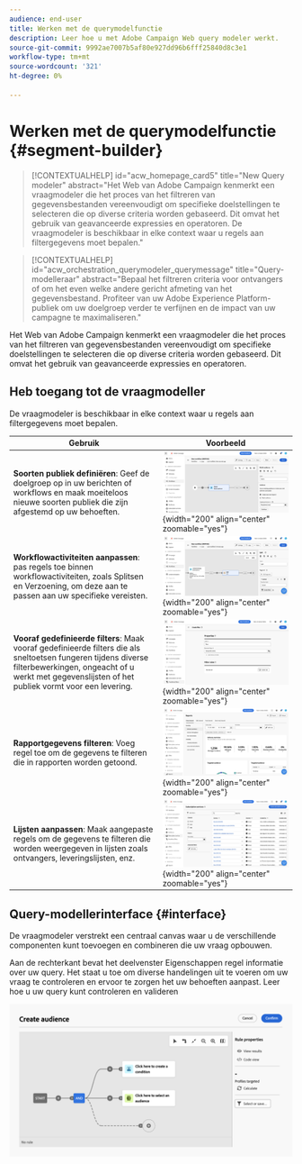 ```yaml
---
audience: end-user
title: Werken met de querymodelfunctie
description: Leer hoe u met Adobe Campaign Web query modeler werkt.
source-git-commit: 9992ae7007b5af80e927dd96b6fff25840d8c3e1
workflow-type: tm+mt
source-wordcount: '321'
ht-degree: 0%

---
```


# Werken met de querymodelfunctie {#segment-builder}


>[!CONTEXTUALHELP]
>id="acw_homepage_card5"
>title="New Query modeler"
>abstract="Het Web van Adobe Campaign kenmerkt een vraagmodeler die het proces van het filtreren van gegevensbestanden vereenvoudigt om specifieke doelstellingen te selecteren die op diverse criteria worden gebaseerd. Dit omvat het gebruik van geavanceerde expressies en operatoren. De vraagmodeler is beschikbaar in elke context waar u regels aan filtergegevens moet bepalen."

>[!CONTEXTUALHELP]
>id="acw_orchestration_querymodeler_querymessage"
>title="Query-modelleraar"
>abstract="Bepaal het filtreren criteria voor ontvangers of om het even welke andere gericht afmeting van het gegevensbestand. Profiteer van uw Adobe Experience Platform-publiek om uw doelgroep verder te verfijnen en de impact van uw campagne te maximaliseren."

Het Web van Adobe Campaign kenmerkt een vraagmodeler die het proces van het filtreren van gegevensbestanden vereenvoudigt om specifieke doelstellingen te selecteren die op diverse criteria worden gebaseerd. Dit omvat het gebruik van geavanceerde expressies en operatoren.

## Heb toegang tot de vraagmodeller

De vraagmodeler is beschikbaar in elke context waar u regels aan filtergegevens moet bepalen.

| Gebruik | Voorbeeld |
|  ---  |  ---  |
| **Soorten publiek definiëren**: Geef de doelgroep op in uw berichten of workflows en maak moeiteloos nieuwe soorten publiek die zijn afgestemd op uw behoeften. | ![](assets/access-audience.png){width="200" align="center" zoomable="yes"} |
| **Workflowactiviteiten aanpassen**: pas regels toe binnen workflowactiviteiten, zoals Splitsen en Verzoening, om deze aan te passen aan uw specifieke vereisten. | ![](assets/access-workflow.png){width="200" align="center" zoomable="yes"} |
| **Vooraf gedefinieerde filters**: Maak vooraf gedefinieerde filters die als sneltoetsen fungeren tijdens diverse filterbewerkingen, ongeacht of u werkt met gegevenslijsten of het publiek vormt voor een levering. | ![](assets/access-predefined-filter.png){width="200" align="center" zoomable="yes"} |
| **Rapportgegevens filteren**: Voeg regel toe om de gegevens te filteren die in rapporten worden getoond. | ![](assets/access-reports.png){width="200" align="center" zoomable="yes"} |
| **Lijsten aanpassen**: Maak aangepaste regels om de gegevens te filteren die worden weergegeven in lijsten zoals ontvangers, leveringslijsten, enz. | ![](assets/access-lists.png){width="200" align="center" zoomable="yes"} |



<!--**Dynamize content**: make your content dynamic by creating conditions that define which content should be displayed to different recipients, ensuring personalized and relevant messaging.

+++Example

![](assets/access-audience.png)

 +++
-->


## Query-modellerinterface {#interface}

De vraagmodeler verstrekt een centraal canvas waar u de verschillende componenten kunt toevoegen en combineren die uw vraag opbouwen.

Aan de rechterkant bevat het deelvenster Eigenschappen regel informatie over uw query. Het staat u toe om diverse handelingen uit te voeren om uw vraag te controleren en ervoor te zorgen het uw behoeften aanpast. Leer hoe u uw query kunt controleren en valideren

![](assets/query-interface.png)
